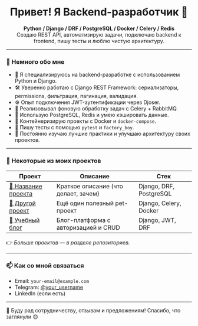<h1 align="center">Привет! Я Backend-разработчик 👋</h1>

<p align="center">
  <b>Python / Django / DRF / PostgreSQL / Docker / Celery / Redis</b><br>
  Создаю REST API, автоматизирую задачи, подключаю backend к frontend, пишу тесты и люблю чистую архитектуру.
</p>

---

### 🚀 Немного обо мне

- 💼 Я специализируюсь на backend-разработке с использованием Python и Django.
- 🛠 Уверенно работаю с Django REST Framework: сериализаторы, permissions, фильтрация, пагинация, валидация.
- ⚙️ Опыт подключения JWT-аутентификации через Djoser.
- 🧵 Реализовывал фоновую обработку задач с Celery + RabbitMQ.
- 🐘 Использую PostgreSQL, Redis и умею кэшировать данные.
- 🐳 Контейнеризирую проекты с Docker и `docker-compose`.
- 🧪 Пишу тесты с помощью `pytest` и `factory_boy`.
- 🔧 Постоянно изучаю лучшие практики и улучшаю архитектуру своих проектов.

---

### 📂 Некоторые из моих проектов

| Проект | Описание | Стек |
|--------|----------|------|
| [📌 Название проекта](ссылка_на_репозиторий) | Краткое описание (что делает, зачем) | Django, DRF, PostgreSQL |
| [📌 Другой проект](ссылка) | Ещё один полезный pet-проект | Django, Celery, Docker |
| [📌 Учебный блог](ссылка) | Блог-платформа с авторизацией и CRUD | Django, JWT, DRF |

👉 *Больше проектов — в разделе репозиториев.*

---

### 📫 Как со мной связаться

- Email: `your-email@example.com`
- Telegram: [@your_username](https://t.me/your_username)
- LinkedIn (если есть)

---

💬 Буду рад сотрудничеству, отзывам и предложениям! Спасибо, что заглянули 😊
